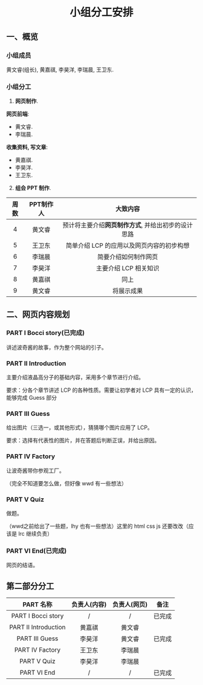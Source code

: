 # <p align="center">小组分工安排</p>

## 一、概览

### 小组成员

黄文睿(组长), 黄嘉祺, 李昊洋, 李瑞晨, 王卫东.

### 小组分工

1. **网页制作**.

**网页前端**:

- 黄文睿.
- 李瑞晨.

**收集资料, 写文章**:

- 黄嘉祺.
- 李昊洋.
- 王卫东.

2. **组会 PPT 制作**.

|周数|PPT制作人|大致内容
|:-:|:-:|:-:|
|4|黄文睿|预计将主要介绍**网页制作方式**, 并给出初步的设计思路|
|5|王卫东|简单介绍 LCP 的应用以及网页内容的初步构想|
|6|李瑞晨|简要介绍如何制作网页|
|7|李昊洋|主要介绍 LCP 相关知识|
|8|黄嘉祺|同上|
|9|黄文睿|将展示成果|

## 二、网页内容规划

### PART I Bocci story(已完成)

讲述波奇酱的故事，作为整个网站的引子。

### PART II Introduction

主要介绍液晶高分子的基础内容，采用多个章节进行介绍。

要求：分各个章节讲述 LCP 的各种性质。需要让初学者对 LCP 具有一定的认识，能够完成 Guess 部分

### PART III Guess

给出图片（三选一，或其他形式），猜猜哪个图片应用了 LCP。

要求：选择有代表性的图片，并在答题后判断正误，并给出原因。

### PART IV Factory

让波奇酱带你参观工厂。

（完全不知道要怎么做，但好像 wwd 有一些想法）

### PART V Quiz

做题。

（wwd之前给出了一些题，lhy 也有一些想法）这里的 html css js  还要改改（应该是 lrc 继续负责）

### PART VI End(已完成)

网页的结语。

## 第二部分分工

|PART 名称|负责人(内容)|负责人(网页)|备注|
|:-:|:-:|:-:|:-:|
|PART I Bocci story|/|/|已完成|
|PART II Introduction|黄嘉祺|黄文睿||
|PART III Guess|李昊洋|黄文睿|已完成|
|PART IV Factory|王卫东|李瑞晨||
|PART V Quiz|李昊洋|李瑞晨||
|PART VI End|/|/|已完成|
